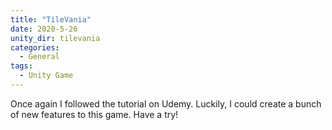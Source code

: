 ```yaml
---
title: "TileVania"
date: 2020-5-26
unity_dir: tilevania
categories:
  - General
tags:
  - Unity Game
---
```



Once again I followed the tutorial on Udemy. Luckily, I could create a bunch of new features to this game. Have a try!